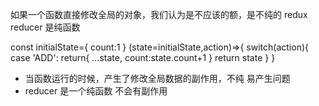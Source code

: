 如果一个函数直接修改全局的对象，我们认为是不应该的额，是不纯的
redux reducer 是纯函数

const initialState={
    count:1
}
(state=initialState,action)=>{
    switch(action){
        case 'ADD':
            return{
                ...state,
                count:state.count+1
            }
        return state
    }
}

- 当函数运行的时候，产生了修改全局数据的副作用，不纯  易产生问题
- reducer 是一个纯函数  不会有副作用